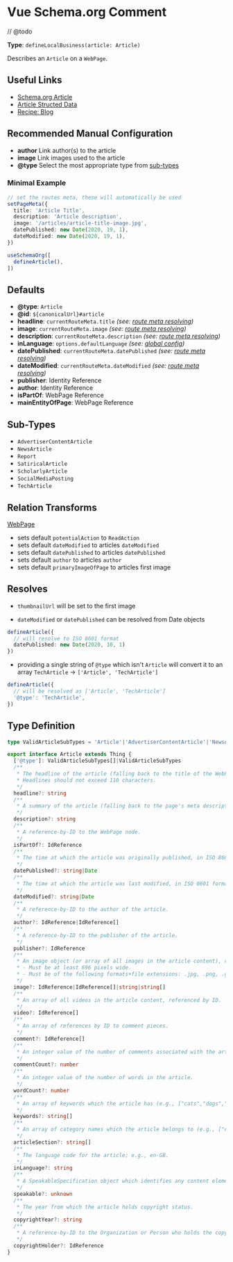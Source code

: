 # Vue Schema.org Comment

// @todo

**Type**: `defineLocalBusiness(article: Article)`

Describes an `Article` on a `WebPage`.

## Useful Links

- [Schema.org Article](https://schema.org/Article)
- [Article Structed Data](https://developers.google.com/search/docs/advanced/structured-data/article)
- [Recipe: Blog](/guide/recipes/blog)

## Recommended Manual Configuration

- **author** Link author(s) to the article
- **image** Link images used to the article
- **@type** Select the most appropriate type from [sub-types](#sub-types)

### Minimal Example

```ts
// set the routes meta, these will automatically be used
setPageMeta({
  title: 'Article Title',
  description: 'Article description',
  image: '/articles/article-title-image.jpg',
  datePublished: new Date(2020, 19, 1),
  dateModified: new Date(2020, 19, 1),
})

useSchemaOrg([
  defineArticle(),
])
```

## Defaults

- **@type**: `Article`
- **@id**: `${canonicalUrl}#article`
- **headline**: `currentRouteMeta.title` _(see: [route meta resolving](/guide/how-it-works.html#route-meta-resolving))_
- **image**: `currentRouteMeta.image` _(see: [route meta resolving](/guide/how-it-works.html#route-meta-resolving))_
- **description**: `currentRouteMeta.description` _(see: [route meta resolving](/guide/how-it-works.html#route-meta-resolving))_
- **inLanguage**: `options.defaultLanguage` _(see: [global config](/guide/how-it-works.html#global-config))_
- **datePublished**: `currentRouteMeta.datePublished` _(see: [route meta resolving](/guide/how-it-works.html#route-meta-resolving))_
- **dateModified**: `currentRouteMeta.dateModified` _(see: [route meta resolving](/guide/how-it-works.html#route-meta-resolving))_
- **publisher**: Identity Reference
- **author**: Identity Reference
- **isPartOf**: WebPage Reference
- **mainEntityOfPage**: WebPage Reference

## Sub-Types

- `AdvertiserContentArticle`
- `NewsArticle`
- `Report`
- `SatiricalArticle`
- `ScholarlyArticle`
- `SocialMediaPosting`
- `TechArticle`

## Relation Transforms

[WebPage](/schema/webpage)

- sets default `potentialAction` to `ReadAction`
- sets default `dateModified` to articles `dateModified`
- sets default `datePublished` to articles `datePublished`
- sets default `author` to articles `author`
- sets default `primaryImageOfPage` to articles first image

## Resolves

- `thumbnailUrl` will be set to the first image

- `dateModified` or `datePublished` can be resolved from Date objects 

```ts
defineArticle({
  // will resolve to ISO 8601 format
  datePublished: new Date(2020, 10, 1)
})
```

- providing a single string of `@type` which isn't `Article` will convert it to an array `TechArticle` -> `['Article', 'TechArticle']`

```ts
defineArticle({
  // will be resolved as ['Article', 'TechArticle']
  '@type': 'TechArticle',
})
```

## Type Definition

```ts
type ValidArticleSubTypes = 'Article'|'AdvertiserContentArticle'|'NewsArticle'|'Report'|'SatiricalArticle'|'ScholarlyArticle'|'SocialMediaPosting'|'TechArticle'

export interface Article extends Thing {
  ['@type']: ValidArticleSubTypes[]|ValidArticleSubTypes
  /**
   * The headline of the article (falling back to the title of the WebPage).
   * Headlines should not exceed 110 characters.
   */
  headline?: string
  /**
   * A summary of the article (falling back to the page's meta description content).
   */
  description?: string
  /**
   * A reference-by-ID to the WebPage node.
   */
  isPartOf?: IdReference
  /**
   * The time at which the article was originally published, in ISO 8601 format; e.g., 2015-10-31T16:10:29+00:00.
   */
  datePublished?: string|Date
  /**
   * The time at which the article was last modified, in ISO 8601 format; e.g., 2015-10-31T16:10:29+00:00.
   */
  dateModified?: string|Date
  /**
   * A reference-by-ID to the author of the article.
   */
  author?: IdReference|IdReference[]
  /**
   * A reference-by-ID to the publisher of the article.
   */
  publisher?: IdReference
  /**
   * An image object (or array of all images in the article content), referenced by ID.
   * - Must be at least 696 pixels wide.
   * - Must be of the following formats+file extensions: .jpg, .png, .gif ,or .webp.
   */
  image?: IdReference|IdReference[]|string|string[]
  /**
   * An array of all videos in the article content, referenced by ID.
   */
  video?: IdReference[]
  /**
   * An array of references by ID to comment pieces.
   */
  comment?: IdReference[]
  /**
   * An integer value of the number of comments associated with the article.
   */
  commentCount?: number
  /**
   * An integer value of the number of words in the article.
   */
  wordCount?: number
  /**
   * An array of keywords which the article has (e.g., ["cats","dogs","cake"]).
   */
  keywords?: string[]
  /**
   * An array of category names which the article belongs to (e.g., ["cats","dogs","cake"]).
   */
  articleSection?: string[]
  /**
   * The language code for the article; e.g., en-GB.
   */
  inLanguage?: string
  /**
   * A SpeakableSpecification object which identifies any content elements suitable for spoken results.
   */
  speakable?: unknown
  /**
   * The year from which the article holds copyright status.
   */
  copyrightYear?: string
  /**
   * A reference-by-ID to the Organization or Person who holds the copyright.
   */
  copyrightHolder?: IdReference
}
```
